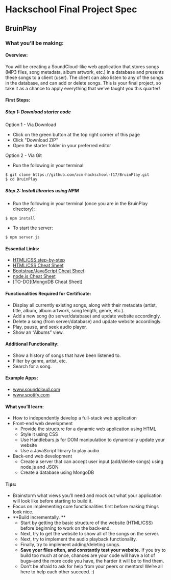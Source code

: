# Hackschool Final Project Spec

## BruinPlay

### What you’ll be making:

#### Overview:

You will be creating a SoundCloud-like web application that stores songs (MP3 files, song metadata, album artwork, etc.) in a database and presents these songs to a client (user). The client can also listen to any of the songs in the database, and can add or delete songs. This is your final project, so take it as a chance to apply everything that we’ve taught you this quarter!

#### First Steps:

##### Step 1: Download starter code

Option 1 - Via Download

- Click on the green button at the top right corner of this page
- Click "Download ZIP"
- Open the starter folder in your preferred editor

Option 2 - Via Git

- Run the following in your terminal:

```
$ git clone https://github.com/acm-hackschool-f17/BruinPlay.git
$ cd BruinPlay
```

##### Step 2: Install libraries using NPM

- Run the following in your terminal (once you are in the BruinPlay directory):

```
$ npm install
```

- To start the server:

```
$ npm server.js
```

#### Essential Links:

- <a href="https://github.com/acm-hackschool-f17/Resources/blob/master/html-css-step-by-step.md">HTML/CSS step-by-step</a>
- <a href="https://github.com/acm-hackschool-f17/Resources/blob/master/Hack-Session-1-README.md">HTML/CSS Cheat Sheet</a>
- <a href="https://github.com/acm-hackschool-f17/Resources/blob/master/Learn-Session-2-README.md">Bootstrap/JavaScript Cheat Sheet</a>
- <a href="https://github.com/acm-hackschool-f17/Resources/blob/master/nodejs-README.md">node.js Cheat Sheet</a>
- [TO-DO]\(MongoDB Cheat Sheet)

#### Functionalities Required for Certificate:

- Display all currently existing songs, along with their metadata (artist, title, album, album artwork, song length, genre, etc.).
- Add a new song (to server/database) and update website accordingly.
- Delete a song (from server/database) and update website accordingly.
- Play, pause, and seek audio player.
- Show an “Albums” view.

#### Additional Functionality:

- Show a history of songs that have been listened to.
- Filter by genre, artist, etc.
- Search for a song.

#### Example Apps:

- www.soundcloud.com
- www.spotify.com

#### What you’ll learn:

- How to independently develop a full-stack web application
- Front-end web development
  - Provide the structure for a dynamic web application using HTML
  - Style it using CSS
  - Use Handlebars.js for DOM manipulation to dynamically update your website
  - Use a JavaScript library to play audio
- Back-end web development
  - Create a server that can accept user input (add/delete songs) using node.js and JSON
  - Create a database using MongoDB

#### Tips:

- Brainstorm what views you’ll need and mock out what your application will look like before starting to build it.
- Focus on implementing core functionalities first before making things look nice.
- **Build incrementally. **
  - Start by getting the basic structure of the website (HTML/CSS) before beginning to work on the back-end.
  - Next, try to get the website to show all of the songs on the server.
  - Next, try to implement the audio playback functionality.
  - Finally, try to implement adding/deleting songs.
  - **Save your files often, and constantly test your website.** If you try to build too much at once, chances are your code will have a lot of bugs–and the more code you have, the harder it will be to find them.
  - Don’t be afraid to ask for help from your peers or mentors! We’re all here to help each other succeed. :)

